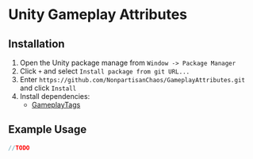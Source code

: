 # Unity Gameplay Attributes

## Installation
1. Open the Unity package manage from `Window -> Package Manager`
2. Click `+` and select `Install package from git URL...`
3. Enter `https://github.com/NonpartisanChaos/GameplayAttributes.git` and click `Install`
4. Install dependencies:
   - [GameplayTags](https://github.com/BandoWare/GameplayTags)

## Example Usage
```csharp
//TODO
```